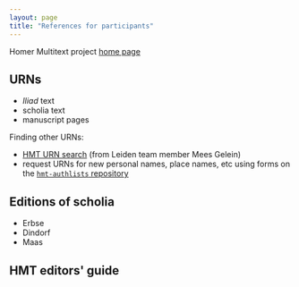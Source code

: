 ```yaml
---
layout: page
title: "References for participants"
---
```


Homer Multitext project [home page](http://www.homermultitext.org/)


## URNs

- *Iliad* text
- scholia text
- manuscript pages


Finding other URNs:

- [HMT URN search](https://interwing.nl/hmt/urn/) (from Leiden team member Mees Gelein)
- request URNs for new personal names, place names, etc using forms on the [`hmt-authlists` repository](https://github.com/homermultitext/hmt-authlists)

## Editions of scholia

- Erbse
- Dindorf
- Maas


## HMT editors' guide
